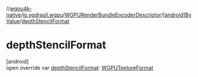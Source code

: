 //[wgpu4k-native](../../../../index.md)/[io.ygdrasil.wgpu](../../index.md)/[WGPURenderBundleEncoderDescriptor](../index.md)/[[android]ByValue](index.md)/[depthStencilFormat](depth-stencil-format.md)

# depthStencilFormat

[android]\
open override var [depthStencilFormat](depth-stencil-format.md): [WGPUTextureFormat](../../-w-g-p-u-texture-format/index.md)